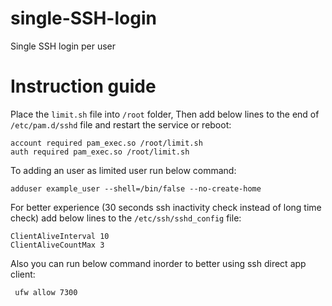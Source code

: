 # single-SSH-login
Single SSH login per user

# Instruction guide

Place the `limit.sh` file into `/root` folder, Then add below lines to the end of `/etc/pam.d/sshd` file and restart the service or reboot:
```
account required pam_exec.so /root/limit.sh
auth required pam_exec.so /root/limit.sh
```

To adding an user as limited user run below command:
```
adduser example_user --shell=/bin/false --no-create-home
```

For better experience (30 seconds ssh inactivity check instead of long time check) add below lines to the `/etc/ssh/sshd_config` file:
```
ClientAliveInterval 10
ClientAliveCountMax 3
```

Also you can run below command inorder to better using ssh direct app client:
```
 ufw allow 7300
```
